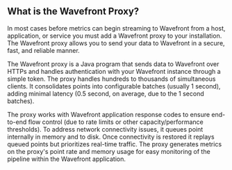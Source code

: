 ## What is the Wavefront Proxy?

In most cases before metrics can begin streaming to Wavefront from a host, application, or service you must add a
Wavefront proxy to your installation. The Wavefront proxy allows you to send your data to Wavefront in a secure, fast,
and reliable manner.

The Wavefront proxy is a Java program that sends data to Wavefront over HTTPs and handles authentication with your Wavefront
instance through a simple token. The proxy handles hundreds to thousands of simultaneous clients. It consolidates
points into configurable batches (usually 1 second), adding minimal latency (0.5 second, on average, due to the 1 second
batches).

The proxy works with Wavefront application response codes to ensure end-to-end flow control (due to rate limits or other
capacity/performance thresholds). To address network connectivity issues, it queues point internally in memory and to
disk. Once connectivity is restored it replays queued points but prioritizes real-time traffic. The proxy generates
metrics on the proxy's point rate and memory usage for easy monitoring of the pipeline within the Wavefront application.
